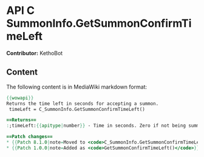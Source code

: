 # API C SummonInfo.GetSummonConfirmTimeLeft

**Contributor:** KethoBot

## Content

The following content is in MediaWiki markdown format:

```mediawiki
{{wowapi}}
Returns the time left in seconds for accepting a summon.
 timeLeft = C_SummonInfo.GetSummonConfirmTimeLeft()

==Returns==
:;timeLeft:{{apitype|number}} - Time in seconds. Zero if not being summoned.

==Patch changes==
* {{Patch 8.1.0|note=Moved to <code>C_SummonInfo.GetSummonConfirmTimeLeft()</code>}}
* {{Patch 1.0.0|note=Added as <code>GetSummonConfirmTimeLeft()</code>}}
```